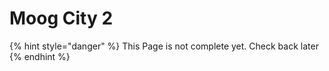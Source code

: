 # Moog City 2

{% hint style="danger" %}
This Page is not complete yet. Check back later
{% endhint %}

